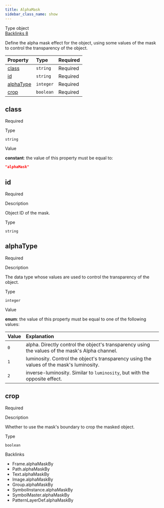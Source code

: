 ```yaml
---
title: AlphaMask
sidebar_class_name: show
---
```


<div className="section-badges">

<div className="badge type">
        <span className="label">Type</span>
        <span className="value">object</span>
      </div>

<a href="#backlinks" className="badge backlinks">
          <span className="label">Backlinks</span>
          <span className="value">8</span>
        </a>

</div>

Define the alpha mask effect for the object, using some values of the mask to control the transparency of the object.

<div className="property-preview">

<div className="property-table">

| Property                | Type      | Required                                            |
| :---------------------- | :-------- | :-------------------------------------------------- |
| [class](#class)         | `string`  | <span className="property-required">Required</span> |
| [id](#id)               | `string`  | <span className="property-required">Required</span> |
| [alphaType](#alphatype) | `integer` | <span className="property-required">Required</span> |
| [crop](#crop)           | `boolean` | <span className="property-required">Required</span> |

</div>

</div>

<div className="property">

<div className="property-heading">

## class

<span className="property-required">Required</span>

</div>

<div className="property-item">

Type

`string`

</div>

<div className="property-item">

Value

<div className="value-description">

**constant**: the value of this property must be equal to:

```json
"alphaMask"
```

</div>

</div>

</div>

<div className="property">

<div className="property-heading">

## id

<span className="property-required">Required</span>

</div>

<div className="property-item">

Description

Object ID of the mask.

</div>

<div className="property-item">

Type

`string`

</div>

</div>

<div className="property">

<div className="property-heading">

## alphaType

<span className="property-required">Required</span>

</div>

<div className="property-item">

Description

The data type whose values are used to control the transparency of the object.

</div>

<div className="property-item">

Type

`integer`

</div>

<div className="property-item">

Value

<div className="value-description">

**enum**: the value of this property must be equal to one of the following values:

| Value | Explanation                                                                                                                             |
| :---- | :-------------------------------------------------------------------------------------------------------------------------------------- |
| `0`   | <div className="enum-description">alpha. Directly control the object's transparency using the values of the mask's Alpha channel.</div> |
| `1`   | <div className="enum-description">luminosity. Control the object's transparency using the values of the mask's luminosity.</div>        |
| `2`   | <div className="enum-description">inverse-luminosity. Similar to `luminosity`, but with the opposite effect.</div>                      |

</div>

</div>

</div>

<div className="property">

<div className="property-heading">

## crop

<span className="property-required">Required</span>

</div>

<div className="property-item">

Description

Whether to use the mask's boundary to crop the masked object.

</div>

<div className="property-item">

Type

`boolean`

</div>

</div>

<div id="backlinks" className="section-backlinks">

<div className="backlinks-title">Backlinks</div>

<ul className="backlinks-list">

<li className="backlink">
      <Link to='/specs/vectorgraphics/frame#alphamaskby'>Frame.alphaMaskBy</Link>
      </li>

<li className="backlink">
      <Link to='/specs/vectorgraphics/path#alphamaskby'>Path.alphaMaskBy</Link>
      </li>

<li className="backlink">
      <Link to='/specs/vectorgraphics/text#alphamaskby'>Text.alphaMaskBy</Link>
      </li>

<li className="backlink">
      <Link to='/specs/vectorgraphics/image#alphamaskby'>Image.alphaMaskBy</Link>
      </li>

<li className="backlink">
      <Link to='/specs/vectorgraphics/group#alphamaskby'>Group.alphaMaskBy</Link>
      </li>

<li className="backlink">
      <Link to='/specs/vectorgraphics/symbol-instance#alphamaskby'>SymbolInstance.alphaMaskBy</Link>
      </li>

<li className="backlink">
      <Link to='/specs/vectorgraphics/symbol-master#alphamaskby'>SymbolMaster.alphaMaskBy</Link>
      </li>

<li className="backlink">
      <Link to='/specs/vectorgraphics/pattern-layer-def#alphamaskby'>PatternLayerDef.alphaMaskBy</Link>
      </li>

</ul>

</div>
